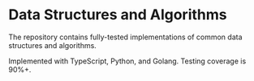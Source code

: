 # Data Structures and Algorithms

The repository contains fully-tested implementations of common data structures and algorithms.

Implemented with TypeScript, Python, and Golang. Testing coverage is 90%+.